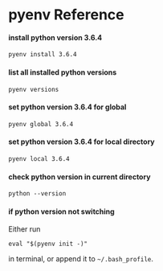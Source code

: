 # pyenv Reference

#### install python version 3.6.4
```
pyenv install 3.6.4
```

#### list all installed python versions
```
pyenv versions
```

#### set python version 3.6.4 for global
```
pyenv global 3.6.4
```

#### set python version 3.6.4 for local directory
```
pyenv local 3.6.4
```

#### check python version in current directory
```
python --version
```

#### if python version not switching
Either run
```
eval "$(pyenv init -)"
```
in terminal, or append it to `~/.bash_profile`.